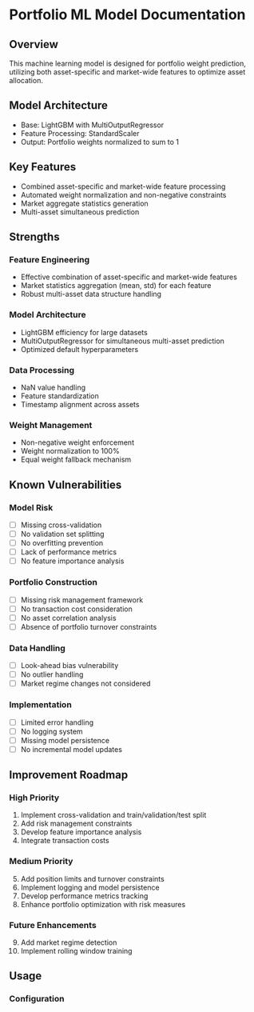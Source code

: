# Portfolio ML Model Documentation

## Overview
This machine learning model is designed for portfolio weight prediction, utilizing both asset-specific and market-wide features to optimize asset allocation.

## Model Architecture
- Base: LightGBM with MultiOutputRegressor
- Feature Processing: StandardScaler
- Output: Portfolio weights normalized to sum to 1

## Key Features
- Combined asset-specific and market-wide feature processing
- Automated weight normalization and non-negative constraints
- Market aggregate statistics generation
- Multi-asset simultaneous prediction

## Strengths

### Feature Engineering
- Effective combination of asset-specific and market-wide features
- Market statistics aggregation (mean, std) for each feature
- Robust multi-asset data structure handling

### Model Architecture
- LightGBM efficiency for large datasets
- MultiOutputRegressor for simultaneous multi-asset prediction
- Optimized default hyperparameters

### Data Processing
- NaN value handling
- Feature standardization
- Timestamp alignment across assets

### Weight Management
- Non-negative weight enforcement
- Weight normalization to 100%
- Equal weight fallback mechanism

## Known Vulnerabilities

### Model Risk
- [ ] Missing cross-validation
- [ ] No validation set splitting
- [ ] No overfitting prevention
- [ ] Lack of performance metrics
- [ ] No feature importance analysis

### Portfolio Construction
- [ ] Missing risk management framework
- [ ] No transaction cost consideration
- [ ] No asset correlation analysis
- [ ] Absence of portfolio turnover constraints

### Data Handling
- [ ] Look-ahead bias vulnerability
- [ ] No outlier handling
- [ ] Market regime changes not considered

### Implementation
- [ ] Limited error handling
- [ ] No logging system
- [ ] Missing model persistence
- [ ] No incremental model updates

## Improvement Roadmap

### High Priority
1. Implement cross-validation and train/validation/test split
2. Add risk management constraints
3. Develop feature importance analysis
4. Integrate transaction costs

### Medium Priority
5. Add position limits and turnover constraints
6. Implement logging and model persistence
7. Develop performance metrics tracking
8. Enhance portfolio optimization with risk measures

### Future Enhancements
9. Add market regime detection
10. Implement rolling window training

## Usage

### Configuration